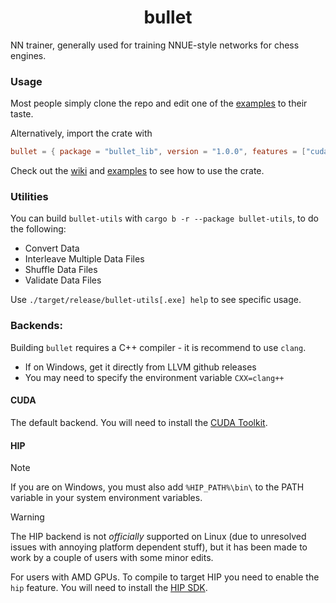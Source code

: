 <div align="center">

# bullet

</div>

NN trainer, generally used for training NNUE-style networks for chess engines.

### Usage

Most people simply clone the repo and edit one of the [examples](/examples) to their taste.

Alternatively, import the crate with
```toml
bullet = { package = "bullet_lib", version = "1.0.0", features = ["cuda"] }
```

Check out the [wiki](https://github.com/jw1912/bullet/wiki/2.-Getting-Started-with-bullet) and [examples](/examples) to see how to use the crate.

### Utilities

You can build `bullet-utils` with `cargo b -r --package bullet-utils`, to do the following:
- Convert Data
- Interleave Multiple Data Files
- Shuffle Data Files
- Validate Data Files

Use `./target/release/bullet-utils[.exe] help` to see specific usage.

### Backends:

Building `bullet` requires a C++ compiler - it is recommend to use `clang`.
- If on Windows, get it directly from LLVM github releases
- You may need to specify the environment variable `CXX=clang++`

#### CUDA
The default backend. You will need to install the [CUDA Toolkit](https://developer.nvidia.com/cuda-toolkit).

#### HIP

> [!NOTE]
> If you are on Windows, you must also add `%HIP_PATH%\bin\` to the PATH variable in your system environment variables.

> [!WARNING]  
> The HIP backend is not *officially* supported on Linux (due to unresolved issues with annoying platform dependent stuff), but it has been made to work by a couple of users with some minor edits.

For users with AMD GPUs. To compile to target HIP you need to enable the `hip` feature. You will need to install the [HIP SDK](https://rocm.docs.amd.com/projects/install-on-windows/en/latest/how-to/install.html).